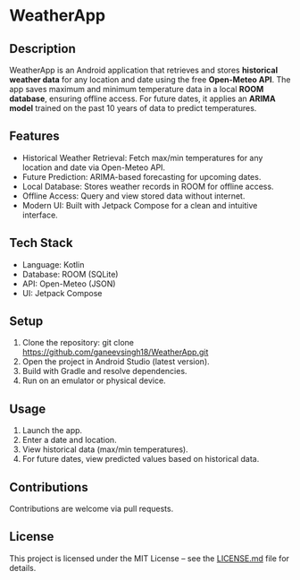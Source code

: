 # WeatherApp

## Description
WeatherApp is an Android application that retrieves and stores **historical weather data** for any location and date using the free **Open-Meteo API**. The app saves maximum and minimum temperature data in a local **ROOM database**, ensuring offline access. For future dates, it applies an **ARIMA model** trained on the past 10 years of data to predict temperatures.

## Features
- Historical Weather Retrieval: Fetch max/min temperatures for any location and date via Open-Meteo API.  
- Future Prediction: ARIMA-based forecasting for upcoming dates.  
- Local Database: Stores weather records in ROOM for offline access.  
- Offline Access: Query and view stored data without internet.  
- Modern UI: Built with Jetpack Compose for a clean and intuitive interface.  

## Tech Stack
- Language: Kotlin  
- Database: ROOM (SQLite)  
- API: Open-Meteo (JSON)  
- UI: Jetpack Compose  

## Setup
1. Clone the repository:
   git clone https://github.com/ganeevsingh18/WeatherApp.git
2. Open the project in Android Studio (latest version).  
3. Build with Gradle and resolve dependencies.  
4. Run on an emulator or physical device.  

## Usage
1. Launch the app.  
2. Enter a date and location.  
3. View historical data (max/min temperatures).  
4. For future dates, view predicted values based on historical data.  

## Contributions
Contributions are welcome via pull requests.  

## License
This project is licensed under the MIT License – see the [LICENSE.md](LICENSE.md) file for details.
